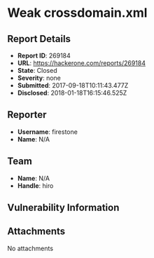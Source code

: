 # Weak crossdomain.xml

## Report Details
- **Report ID**: 269184
- **URL**: https://hackerone.com/reports/269184
- **State**: Closed
- **Severity**: none
- **Submitted**: 2017-09-18T10:11:43.477Z
- **Disclosed**: 2018-01-18T16:15:46.525Z

## Reporter
- **Username**: firestone
- **Name**: N/A

## Team
- **Name**: N/A
- **Handle**: hiro

## Vulnerability Information


## Attachments
No attachments
